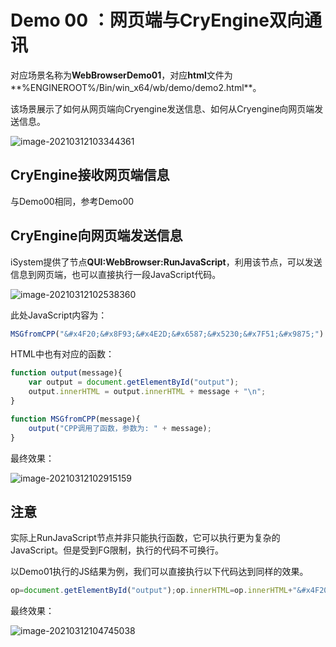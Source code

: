 # Demo 00 ：网页端与CryEngine双向通讯

对应场景名称为**WebBrowserDemo01**，对应**html**文件为**%ENGINEROOT%/Bin/win_x64/wb/demo/demo2.html**。

该场景展示了如何从网页端向Cryengine发送信息、如何从Cryengine向网页端发送信息。

![image-20210312103344361](https://gitee.com/Azureusbin/pic-lib/raw/master/imags/20210312103344.png)



## CryEngine接收网页端信息

与Demo00相同，参考Demo00



## CryEngine向网页端发送信息

iSystem提供了节点**QUI:WebBrowser:RunJavaScript**，利用该节点，可以发送信息到网页端，也可以直接执行一段JavaScript代码。

![image-20210312102538360](https://gitee.com/Azureusbin/pic-lib/raw/master/imags/20210312102538.png)

此处JavaScript内容为：

```javascript
MSGfromCPP("&#x4F20;&#x8F93;&#x4E2D;&#x6587;&#x5230;&#x7F51;&#x9875;")
```

HTML中也有对应的函数：

```javascript
function output(message){
	var output = document.getElementById("output");
	output.innerHTML = output.innerHTML + message + "\n";
}

function MSGfromCPP(message){
	output("CPP调用了函数，参数为: " + message);
}
```



最终效果：

 ![image-20210312102915159](https://gitee.com/Azureusbin/pic-lib/raw/master/imags/20210312102915.png)



## 注意

实际上RunJavaScript节点并非只能执行函数，它可以执行更为复杂的JavaScript。但是受到FG限制，执行的代码不可换行。

以Demo01执行的JS结果为例，我们可以直接执行以下代码达到同样的效果。

```javascript
op=document.getElementById("output");op.innerHTML=op.innerHTML+"&#x4F20;&#x8F93;&#x4E2D;&#x6587;&#x5230;&#x7F51;&#x9875;\n";
```



最终效果：

 ![image-20210312104745038](https://gitee.com/Azureusbin/pic-lib/raw/master/imags/20210312104745.png)